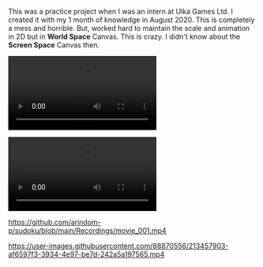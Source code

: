 This was a practice project when I was an intern at Ulka Games Ltd.
I created it with my 1 month of knowledge in August 2020. This is completely a mess and horrible. But, worked hard to maintain the scale and animation in 2D but in **World Space** Canvas. This is crazy. I didn't know about the **Screen Space** Canvas then.  

<video src="https://github.com/arindom-p/sudoku/blob/main/Recordings/movie_001.mp4" controls="controls" style="max-width: 720px;"></video>

<video src="https://user-images.githubusercontent.com/88870556/213457903-af6597f3-3934-4e97-be7d-242a5a197565.mp4" controls="controls" style="max-width: 720px;"></video>

https://github.com/arindom-p/sudoku/blob/main/Recordings/movie_001.mp4

https://user-images.githubusercontent.com/88870556/213457903-af6597f3-3934-4e97-be7d-242a5a197565.mp4